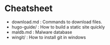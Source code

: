 # Cheatsheet

- download.md : Commands to download files.
- hugo-guide/ : How to build a static site quickly
- maldb.md : Malware database
- wingit/ : How to install git in windows
